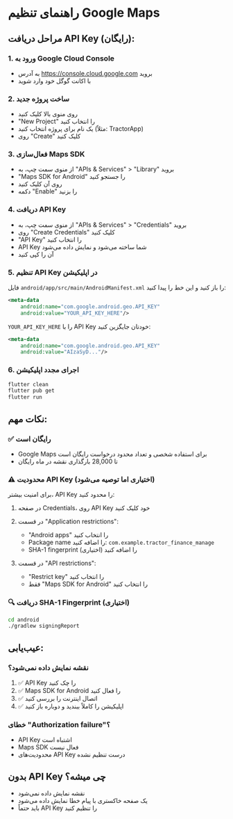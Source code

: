 # راهنمای تنظیم Google Maps

## مراحل دریافت API Key (رایگان):

### 1. ورود به Google Cloud Console
- به آدرس https://console.cloud.google.com بروید
- با اکانت گوگل خود وارد شوید

### 2. ساخت پروژه جدید
- روی منوی بالا کلیک کنید
- "New Project" را انتخاب کنید
- یک نام برای پروژه انتخاب کنید (مثلاً: TractorApp)
- روی "Create" کلیک کنید

### 3. فعال‌سازی Maps SDK
- از منوی سمت چپ، به "APIs & Services" > "Library" بروید
- "Maps SDK for Android" را جستجو کنید
- روی آن کلیک کنید
- دکمه "Enable" را بزنید

### 4. دریافت API Key
- از منوی سمت چپ، به "APIs & Services" > "Credentials" بروید
- روی "Create Credentials" کلیک کنید
- "API Key" را انتخاب کنید
- API Key شما ساخته می‌شود و نمایش داده می‌شود
- آن را کپی کنید

### 5. تنظیم API Key در اپلیکیشن

فایل `android/app/src/main/AndroidManifest.xml` را باز کنید و این خط را پیدا کنید:

```xml
<meta-data
    android:name="com.google.android.geo.API_KEY"
    android:value="YOUR_API_KEY_HERE"/>
```

`YOUR_API_KEY_HERE` را با API Key خودتان جایگزین کنید:

```xml
<meta-data
    android:name="com.google.android.geo.API_KEY"
    android:value="AIzaSyD..."/>
```

### 6. اجرای مجدد اپلیکیشن
```bash
flutter clean
flutter pub get
flutter run
```

## نکات مهم:

### ✅ رایگان است
- Google Maps برای استفاده شخصی و تعداد محدود درخواست رایگان است
- تا 28,000 بارگذاری نقشه در ماه رایگان

### ⚠️ محدودیت API Key (اختیاری اما توصیه می‌شود)
برای امنیت بیشتر، API Key را محدود کنید:

1. در صفحه Credentials، روی API Key خود کلیک کنید
2. در قسمت "Application restrictions":
   - "Android apps" را انتخاب کنید
   - Package name را اضافه کنید: `com.example.tractor_finance_manage`
   - SHA-1 fingerprint را اضافه کنید (اختیاری)

3. در قسمت "API restrictions":
   - "Restrict key" را انتخاب کنید
   - فقط "Maps SDK for Android" را انتخاب کنید

### 🔍 دریافت SHA-1 Fingerprint (اختیاری)
```bash
cd android
./gradlew signingReport
```

## عیب‌یابی:

### نقشه نمایش داده نمی‌شود؟
1. ✅ API Key را چک کنید
2. ✅ Maps SDK for Android را فعال کنید
3. ✅ اتصال اینترنت را بررسی کنید
4. ✅ اپلیکیشن را کاملاً ببندید و دوباره باز کنید

### خطای "Authorization failure"؟
- API Key اشتباه است
- Maps SDK فعال نیست
- محدودیت‌های API Key درست تنظیم نشده

## بدون API Key چی میشه؟
- نقشه نمایش داده نمی‌شود
- یک صفحه خاکستری با پیام خطا نمایش داده می‌شود
- باید حتماً API Key را تنظیم کنید
